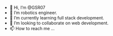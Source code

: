 - 👋 Hi, I’m @GSR07
- 👀 I’m robotics engineer.
- 🌱 I’m currently learning full stack development.
- 💞️ I’m looking to collaborate on web development.
- 📫 How to reach me ...

<!---
GSR07/GSR07 is a ✨ special ✨ repository because its `README.md` (this file) appears on your GitHub profile.
You can click the Preview link to take a look at your changes.
--->

